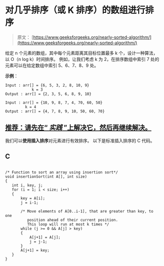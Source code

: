 # 对几乎排序（或 K 排序）的数组进行排序

> 原文： [https://www.geeksforgeeks.org/nearly-sorted-algorithm/](https://www.geeksforgeeks.org/nearly-sorted-algorithm/)

给定 n 个元素的数组，其中每个元素距离其目标位置最多 k 个，设计一种算法，以 O（n log k）时间排序。 例如，让我们考虑 k 为 2，在排序数组中索引 7 处的元素可以在给定数组中索引 5、6、7、8、9 处。

**示例**：

```
Input : arr[] = {6, 5, 3, 2, 8, 10, 9}
            k = 3 
Output : arr[] = {2, 3, 5, 6, 8, 9, 10}

Input : arr[] = {10, 9, 8, 7, 4, 70, 60, 50}
         k = 4
Output : arr[] = {4, 7, 8, 9, 10, 50, 60, 70}

```

## [推荐：请先在“ ***实践*** ”上解决它，然后再继续解决。](https://practice.geeksforgeeks.org/problems/nearly-sorted-algorithm/0)

我们可以**使用插入排序**对元素进行有效排序。 以下是标准插入排序的 C 代码。

## C

```

/* Function to sort an array using insertion sort*/
void insertionSort(int A[], int size) 
{ 
   int i, key, j; 
   for (i = 1; i < size; i++) 
   { 
       key = A[i]; 
       j = i-1; 

       /* Move elements of A[0..i-1], that are greater than key, to one  
          position ahead of their current position. 
          This loop will run at most k times */
       while (j >= 0 && A[j] > key) 
       { 
           A[j+1] = A[j]; 
           j = j-1; 
       } 
       A[j+1] = key; 
   } 
} 

```